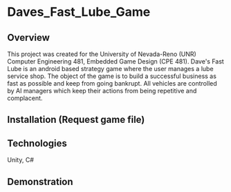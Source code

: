 # Daves_Fast_Lube_Game

## Overview
This project was created for the University of Nevada-Reno (UNR) Computer Engineering 481, Embedded Game Design (CPE 481). Dave's Fast Lube is an android based strategy game where the user manages a lube service shop. The object of the game is to build a successful business as fast as possible and keep from going bankrupt. All vehicles are controlled by AI managers which keep their actions from being repetitive and complacent.

## Installation (Request game file) 

## Technologies
Unity, C#

## Demonstration
